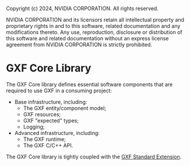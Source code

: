 Copyright (c) 2024, NVIDIA CORPORATION. All rights reserved.

NVIDIA CORPORATION and its licensors retain all intellectual property
and proprietary rights in and to this software, related documentation
and any modifications thereto. Any use, reproduction, disclosure or
distribution of this software and related documentation without an express
license agreement from NVIDIA CORPORATION is strictly prohibited.

# GXF Core Library

The GXF Core library defines essential software components that are required to use GXF
in a consuming project:
- Base infrastructure, including:
  - The GXF entity/component model;
  - GXF resources;
  - GXF "expected" types;
  - Logging;
- Advanced infrastructure, including:
  - The GXF runtime;
  - The GXF C/C++ API.

The GXF Core library is tightly coupled with the [GXF Standard Extension](../std/README.md).
